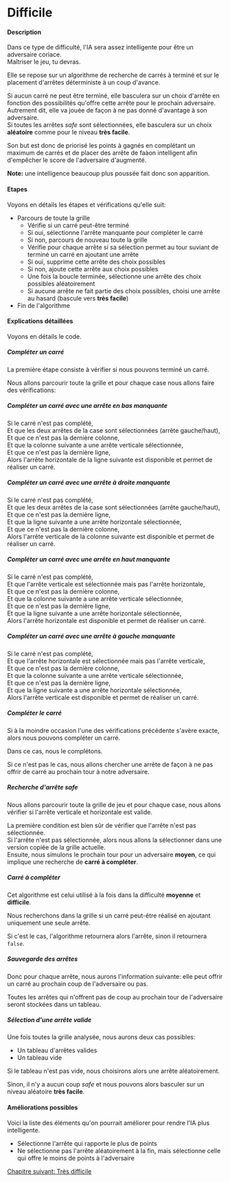 # Difficile

#### Description

Dans ce type de difficulté, l'IA sera assez intelligente pour être un adversaire coriace.  
Maîtriser le jeu, tu devras.

Elle se repose sur un algorithme de recherche de carrés à terminé et sur le placement d'arrêtes déterministe à un coup d'avance.

Si aucun carré ne peut être terminé, elle basculera sur un choix d'arrête en fonction des possibilités qu'offre cette arrête pour le prochain adversaire.  
Autrement dit, elle va jouée de façon à ne pas donné d'avantage à son adversaire.  
Si toutes les arrêtes *safe* sont sélectionnées, elle basculera sur un choix **aléatoire** comme pour le niveau **très facile**.

Son but est donc de priorisé les points à gagnés en complétant un maximum de carrés et de placer des arrête de faàon intelligent afin d'empêcher le score de l'adversaire d'augmenté.

**Note:** une intelligence beaucoup plus poussée fait donc son apparition.

#### Etapes

Voyons en détails les étapes et vérifications qu'elle suit:

- Parcours de toute la grille
   - Vérifie si un carré peut-être terminé
   - Si oui, sélectionne l'arrête manquante pour compléter le carré
   - Si non, parcours de nouveau toute la grille
   - Vérifie pour chaque arrête si sa sélection permet au tour suviant de terminé un carré en ajoutant une arrête
   - Si oui, supprime cette arrête des choix possibles
   - Si non, ajoute cette arrête aux choix possibles
   - Une fois la boucle terminée, sélectionne une arrête des choix possibles aléatoirement
   - Si aucune arrête ne fait partie des choix possibles, choisi une arrête au hasard (bascule vers **très facile**)
- Fin de l'algorithme

#### Explications détaillées

Voyons en détails le code.

##### Compléter un carré

La première étape consiste à vérifier si nous pouvons terminé un carré.

Nous allons parcourir toute la grille et pour chaque case nous allons faire des vérifications:

##### Compléter un carré avec une arrête en bas manquante

Si le carré n'est pas complété,  
Et que les deux arrêtes de la case sont sélectionnées (arrête gauche/haut),  
Et que ce n'est pas la dernière colonne,  
Et que la colonne suivante a une arrête verticale sélectionnée,  
Et que ce n'est pas la dernière ligne,  
Alors l'arrête horizontale de la ligne suivante est disponible et permet de réaliser un carré.

##### Compléter un carré avec une arrête à droite manquante

Si le carré n'est pas complété,  
Et que les deux arrêtes de la case sont sélectionnées (arrête gauche/haut),  
Et que ce n'est pas la dernière ligne,  
Et que la ligne suivante a une arrête horizontale sélectionnée,  
Et que ce n'est pas la dernière colonne,  
Alors l'arrête verticale de la colonne suivante est disponible et permet de réaliser un carré.

##### Compléter un carré avec une arrête en haut manquante

Si le carré n'est pas complété,  
Et que l'arrête verticale est sélectionnée mais pas l'arrête horizontale,  
Et que ce n'est pas la dernière colonne,  
Et que la colonne suivante a une arrête verticale sélectionnée,  
Et que ce n'est pas la dernière ligne,  
Et que la ligne suivante a une arrête horizontale sélectionnée,  
Alors l'arrête horizontale est disponible et permet de réaliser un carré.

##### Compléter un carré avec une arrête à gauche manquante

Si le carré n'est pas complété,  
Et que l'arrête horizontale est sélectionnée mais pas l'arrête verticale,  
Et que ce n'est pas la dernière colonne,  
Et que la colonne suivante a une arrête verticale sélectionnée,  
Et que ce n'est pas la dernière ligne,  
Et que la ligne suivante a une arrête horizontale sélectionnée,  
Alors l'arrête verticale est disponible et permet de réaliser un carré.

##### Compléter le carré

Si à la moindre occasion l'une des vérifications précédente s'avère exacte, alors nous pouvons compléter un carré.

Dans ce cas, nous le complétons.

Si ce n'est pas le cas, nous allons chercher une arrête de façon à ne pas offrir de carré au prochain tour à notre adversaire.

##### Recherche d'arrête *safe*

Nous allons parcourir toute la grille de jeu et pour chaque case, nous allons vérifier si l'arrête verticale et horizontale est valide.

La première condition est bien sûr de vérifier que l'arrête n'est pas sélectionnée.  
Si l'arrête n'est pas sélectionnée, alors nous allons la sélectionner dans une version copiée de la grille actuelle.  
Ensuite, nous simulons le prochain tour pour un adversaire **moyen**, ce qui implique une recherche de **carré à compléter**.

##### Carré à compléter

Cet algorithme est celui utilisé à la fois dans la difficulté **moyenne** et **difficile**.

Nous recherchons dans la grille si un carré peut-être réalisé en ajoutant uniquement une seule arrête.

Si c'est le cas, l'algorithme retournera alors l'arrête, sinon il retournera `false`.

##### Sauvegarde des arrêtes

Donc pour chaque arrête, nous aurons l'information suivante: elle peut offrir un carré au prochain coup de l'adversaire ou pas.

Toutes les arrêtes qui n'offrent pas de coup au prochain tour de l'adversaire seront stockées dans un tableau.

##### Sélection d'une arrête valide

Une fois toutes la grille analysée, nous aurons deux cas possibles:

- Un tableau d'arrêtes valides
- Un tableau vide

Si le tableau n'est pas vide, nous choisirons alors une arrête aléatoirement.

Sinon, il n'y a aucun coup *safe* et nous pouvons alors basculer sur un niveau aléatoire **très facile**.

#### Améliorations possibles

Voici la liste des éléments qu'on pourrait améliorer pour rendre l'IA plus intelligente.

- Sélectionne l'arrête qui rapporte le plus de points
- Ne sélectionne pas l'arrête aléatoirement à la fin, mais sélectionne celle qui offre le moins de points à l'adversaire

<a href="{{ site.baseUrl }}config/very-hard/" class="btn btn-green">Chapitre suivant: Très difficile</a>
